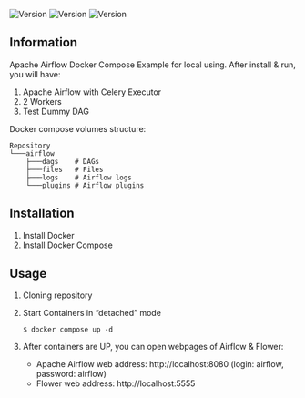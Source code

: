 ![Version](https://img.shields.io/badge/Apache%20Airflow%20ver.%3A-2.4.1-brightgreen.svg)
![Version](https://img.shields.io/badge/PostgreSQL%20ver.%3A-14-brightgreen.svg)
![Version](https://img.shields.io/badge/Redis%20ver.%3A-7.0.5-brightgreen.svg)

## Information

Apache Airflow Docker Compose Example for local using.
After install & run, you will have:
1. Apache Airflow with Celery Executor
2. 2 Workers
3. Test Dummy DAG

Docker compose volumes structure:
```
Repository
└───airflow
    ├───dags    # DAGs
    ├───files   # Files
    ├───logs    # Airflow logs
    └───plugins # Airflow plugins
```

## Installation

1. Install Docker
2. Install Docker Compose

## Usage
1. Cloning repository
2. Start Containers in “detached” mode
    ```shell
    $ docker compose up -d
    ```

3. After containers are UP, you can open webpages of Airflow & Flower:

    * Apache Airflow web address: http://localhost:8080 (login: airflow, password: airflow)
    * Flower web address: http://localhost:5555